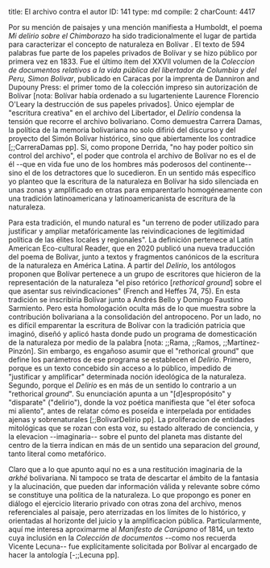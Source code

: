 title:          El archivo contra el autor
ID:             141
type:           md
compile:        2
charCount:      4417


Por su mención de paisajes y una mención manifiesta a Humboldt, el poema *Mi delirio sobre el Chimborazo* ha sido tradicionalmente el lugar de partida para caracterizar el concepto de naturaleza en Bolívar <!--nota: ejemplos incluyendo LEAR-->. El texto de 594 palabras fue parte de los papeles privados de Bolívar y se hizo público por primera vez en 1833. Fue el último ítem del XXVII volumen de la _Coleccion de documentos relativos a la vida pública del libertador de Columbia y del Peru, Simon Bolivar_, publicado en Caracas por la imprenta de Danniron and Dupouny Press: el primer tomo de la colección impreso sin autorización de Bolívar [nota: Bolívar había ordenado a su lugarteniente Laurence Florencio O'Leary la destrucción de sus papeles privados]. Único ejemplar de "escritura creativa" en el archivo del Libertador, el *Delirio* condensa la  tensión que recorre el archivo bolivariano. Como demuestra Carrera Damas, la política de la memoria bolivariana no solo difirió del discurso y del proyecto del Simón Bolívar histórico, sino que abiertamente los contradice [;;CarreraDamas pp]. Si, como propone Derrida, "no hay poder poítico sin control del archivo", el poder que controla el archivo de Bolívar no es el de él --que en vida fue uno de los hombres más poderosos del continente-- sino el de los detractores que lo sucedieron. En un sentido más específico yo planteo que la escritura de la naturaleza en Bolívar ha sido silenciada en unas zonas y amplificado en otras para emparentarlo homogéneamente con una tradición latinoamericana y latinoamericanista de escritura de la naturaleza. 

Para esta tradición, el mundo natural es "un terreno de poder utilizado para justificar y ampliar metafóricamente las reivindicaciones de legitimidad política de las élites locales y regionales". La definición pertenece al Latin American Eco-cultural Reader, que en 2020 publicó una nueva traducción del poema de Bolívar, junto a textos y fragmentos canónicos de la escritura de la naturaleza en América Latina. A partir del _Delirio_, los antólogos proponen que Bolívar pertenece a un grupo de escritores que hicieron de la representación de la naturaleza "el piso retórico [*rethorical ground*] sobre el que asentar sus reivindicaciones" (French and Heffes 74, 75). En esta tradición se inscribiría Bolívar junto a Andrés Bello y Domingo Faustino Sarmiento. Pero esta homologación oculta más de lo que muestra sobre la contribución bolivariana a la consolidación del antropoceno. Por un lado, no es difícil emparentar la escritura de Bolívar con la tradición patricia que imaginó, diseñó y aplicó hasta donde pudo un programa de domesticación de la naturaleza por medio de la palabra [nota: ;;Rama, ;;Ramos, ;;Martínez-Pinzón]. Sin embargo, es engañoso asumir que el "rethorical ground" que define los parámetros de ese programa se establecen el _Delirio_. Primero, porque es un texto concebido sin acceso a lo público, impedido de "justificar y amplificar" determinada noción ideológica de la naturaleza. Segundo, porque el _Delirio_ es en más de un sentido lo contrario a un "rethorical *ground*". Su enunciación apunta a un "[d]espropósito" y "disparate" ("delirio"), donde la voz poética manifiesta que "el éter sofoca mi aliento", antes de relatar cómo es poseída e interpelada por entidades ajenas y sobrenaturales [;;BolivarDelirio pp]. La proliferacion de entidades mitológicas que se rozan con esta voz, su estado alterado de conciencia, y la elevacion --imaginaria-- sobre el punto del planeta mas distante del centro de la tierra indican en más de un sentido una separacion del *ground*, tanto literal como metafórico. 

Claro que a lo que apunto aquí no es a una restitución imaginaria de la *arkhé* bolivariana. Ni tampoco se trata de descartar el ámbito de la fantasia y la alucinación, que pueden dar información válida y relevante sobre cómo se constituye una politica de la naturaleza. Lo que propongo es poner en diálogo el ejercicio literario privado con otras zona del archivo, menos referenciales al paisaje, pero aterrizadas en los límites de lo histórico, y orientadas al horizonte del juicio y la amplificacion pública. Particularmente, aquí me interesa aproximarme al _Manifesto de Carúpano_ of 1814, un texto cuya inclusión en la *Colección de documentos* --como nos recuerda Vicente Lecuna-- fue explícitamente solicitada por Bolívar al encargado de hacer la antología [-;;Lecuna pp].